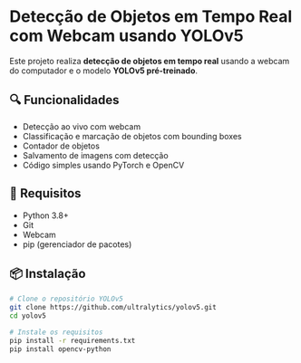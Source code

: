 # Detecção de Objetos em Tempo Real com Webcam usando YOLOv5

Este projeto realiza **detecção de objetos em tempo real** usando a webcam do computador e o modelo **YOLOv5 pré-treinado**.

## 🔍 Funcionalidades

- Detecção ao vivo com webcam  
- Classificação e marcação de objetos com bounding boxes  
- Contador de objetos  
- Salvamento de imagens com detecção  
- Código simples usando PyTorch e OpenCV  

## 🧰 Requisitos

- Python 3.8+  
- Git  
- Webcam  
- pip (gerenciador de pacotes)

## 📦 Instalação

```bash
# Clone o repositório YOLOv5
git clone https://github.com/ultralytics/yolov5.git
cd yolov5

# Instale os requisitos
pip install -r requirements.txt
pip install opencv-python
